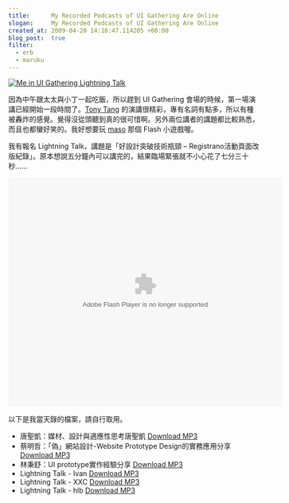```yaml
--- 
title:      My Recorded Podcasts of UI Gathering Are Online
slogan:     My Recorded Podcasts of UI Gathering Are Online
created_at: 2009-04-20 14:16:47.114205 +08:00
blog_post:  true
filter:
  - erb
  - maruku
--- 
```


[![Me in UI Gathering Lightning Talk](http://farm4.static.flickr.com/3349/3455502673_888225face.jpg)](http://www.flickr.com/photos/lis186/3455502673/ "Me in UI Gathering Lightning Talk")

因為中午跟太太與小丁一起吃飯，所以趕到 UI Gathering 會場的時候，第一場演講已經開始一段時間了。[Tony Tang](http://www.tonytang2009.com/) 的演講很精彩，專有名詞有點多，所以有種被轟炸的感覺。覺得沒從頭聽到真的很可惜啊。另外兩位講者的講題都比較熟悉，而且也都蠻好笑的。我好想要玩 [maso](http://masolin.blogspot.com/2009/04/ui-prototype.html) 那個 Flash 小遊戲喔。

我有報名 Lightning Talk，講題是「好設計突破技術瓶頸 – Registrano活動頁面改版紀錄」。原本想說五分鐘內可以講完的，結果臨場緊張就不小心花了七分三十秒......

<object style="margin:0px" width="550" height="460"><param name="movie" value="http://static.slidesharecdn.com/swf/ssplayer2.swf?doc=use-design-to-solve-technical-bottlenecks-090419084944-phpapp01&stripped_title=use-design-to-solve-technical-bottlenecks" /><param name="wmode" value="transparent"/><param name="allowScriptAccess" value="always"/><param name="allowFullScreen" value="true"/><param name="allowScriptAccess" value="always"/><embed src="http://static.slidesharecdn.com/swf/ssplayer2.swf?doc=use-design-to-solve-technical-bottlenecks-090419084944-phpapp01&stripped_title=use-design-to-solve-technical-bottlenecks" wmode="transparent" type="application/x-shockwave-flash" allowscriptaccess="always" allowfullscreen="true" width="550" height="460"></embed></object>

以下是我當天錄的檔案，請自行取用。

* 唐聖凱：媒材、設計與適應性思考唐聖凱 [Download MP3](http://dl.getdropbox.com/u/132028/uigathering-0419-1.mp3)
* 蔡明哲：「偽」網站設計-Website Prototype Design的實務應用分享 [Download MP3](http://dl.getdropbox.com/u/132028/uigathering-0419-2.mp3)
* 林秉舒：UI prototype實作經驗分享 [Download MP3](http://dl.getdropbox.com/u/132028/uigathering-0419-3.mp3)
* Lightning Talk - Ivan [Download MP3](http://dl.getdropbox.com/u/132028/uigathering-0419-lt-ivan.mp3)
* Lightning Talk - XXC [Download MP3](http://dl.getdropbox.com/u/132028/uigathering-0419-lt-xxc.mp3)
* Lightning Talk - hlb [Download MP3](http://dl.getdropbox.com/u/132028/uigathering-0419-lt-hlb.mp3)

